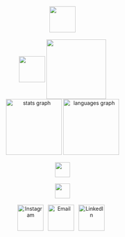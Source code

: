 # <div align="center"><img src="https://github.com/user-attachments/assets/31d73d8c-0fad-40fc-894b-a4db76024872"  style="height: 70px;" align="center"  /></div>
<div align="center">
<img src="https://github.com/user-attachments/assets/366449ec-4bd8-4e64-897b-75292a77be0a"  style="height: 70px;" align="center"  />
    <a href="https://42london.com/" style="text-decoration: none;">
      <img src="https://github.com/user-attachments/assets/6f7733da-5e63-40bb-95be-e6ab3498d495" style="height: 160px;" align="center" /></a>
</div>
<div align="center"> 
  <img src="https://github-readme-stats.vercel.app/api?username=s4moore&hide_title=false&hide_rank=false&show_icons=true&ring_color=5d98e1&include_all_commits=false&count_private=true&disable_animations=false&border_color=ffb900&&title_color=f5a446&text_color=e9d28c&icon_color=f5a446&bg_color=00000000&locale=en&hide_border=true" height="150" alt="stats graph"  />
  <img src="https://github-readme-stats.vercel.app/api/top-langs?username=s4moore&layout=donut&locale=en&hide_title=false&card_width=320&langs_count=5&border_color=ffb900&&title_color=7c81f1&text_color=ff8b90&icon_color=99eeaa&bg_color=00000000&hide_border=true" height="150" alt="languages graph"  />
</div>
</br>
<div align="center">
  <img src="https://github.com/user-attachments/assets/e459f439-6d94-49ca-a0f5-231e15de990e" style="height: 40px;"/>
</div>
</br>
<div align="center">
  <img src="https://github.com/user-attachments/assets/f37a70e5-0473-4947-a23a-48ff9cc24150" style="height: 40px;"/>
</div>
</br>
<div align="center">
  <a href="https://instagram.com/truetosam">
    <img src="https://github.com/user-attachments/assets/12b5cd49-dc69-4b7a-8b35-b29775a33648" alt="Instagram" style="height: 70px;"/></a>
   &nbsp;
  <a href="mailto:samalmoore@gmail.com">
    <img src="https://github.com/user-attachments/assets/9e1368a0-2e76-4563-bd91-dee556b22486" alt="Email" style="height: 70px;"/></a>
  &nbsp;
  <a href="https://www.linkedin.com">
    <img src="https://github.com/user-attachments/assets/9b01c2c5-120c-4188-94d7-0f0089cdf38f" alt="LinkedIn" style="height: 70px;" /></a>
    &nbsp; 
</div>

#
